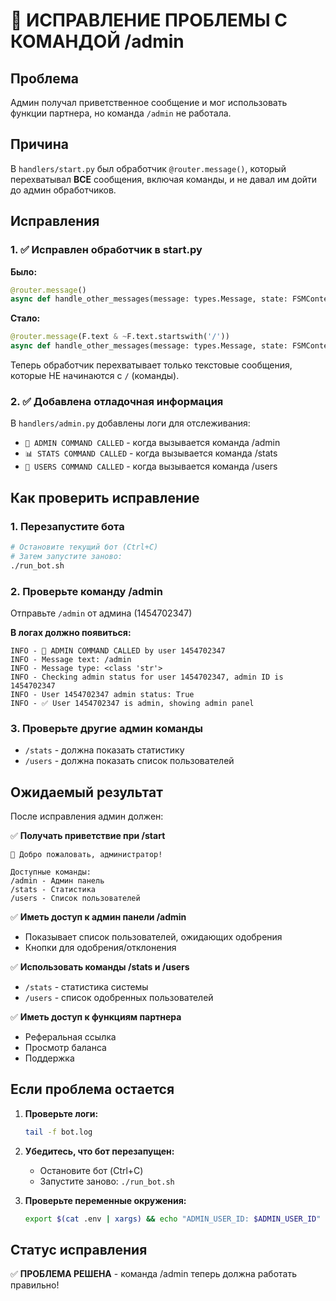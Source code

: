 # 🔧 ИСПРАВЛЕНИЕ ПРОБЛЕМЫ С КОМАНДОЙ /admin

## Проблема
Админ получал приветственное сообщение и мог использовать функции партнера, но команда `/admin` не работала.

## Причина
В `handlers/start.py` был обработчик `@router.message()`, который перехватывал **ВСЕ** сообщения, включая команды, и не давал им дойти до админ обработчиков.

## Исправления

### 1. ✅ Исправлен обработчик в start.py
**Было:**
```python
@router.message()
async def handle_other_messages(message: types.Message, state: FSMContext):
```

**Стало:**
```python
@router.message(F.text & ~F.text.startswith('/'))
async def handle_other_messages(message: types.Message, state: FSMContext):
```

Теперь обработчик перехватывает только текстовые сообщения, которые НЕ начинаются с `/` (команды).

### 2. ✅ Добавлена отладочная информация
В `handlers/admin.py` добавлены логи для отслеживания:
- `🔧 ADMIN COMMAND CALLED` - когда вызывается команда /admin
- `📊 STATS COMMAND CALLED` - когда вызывается команда /stats  
- `👥 USERS COMMAND CALLED` - когда вызывается команда /users

## Как проверить исправление

### 1. Перезапустите бота
```bash
# Остановите текущий бот (Ctrl+C)
# Затем запустите заново:
./run_bot.sh
```

### 2. Проверьте команду /admin
Отправьте `/admin` от админа (1454702347)

**В логах должно появиться:**
```
INFO - 🔧 ADMIN COMMAND CALLED by user 1454702347
INFO - Message text: /admin
INFO - Message type: <class 'str'>
INFO - Checking admin status for user 1454702347, admin ID is 1454702347
INFO - User 1454702347 admin status: True
INFO - ✅ User 1454702347 is admin, showing admin panel
```

### 3. Проверьте другие админ команды
- `/stats` - должна показать статистику
- `/users` - должна показать список пользователей

## Ожидаемый результат

После исправления админ должен:

✅ **Получать приветствие при /start**
```
👑 Добро пожаловать, администратор!

Доступные команды:
/admin - Админ панель
/stats - Статистика
/users - Список пользователей
```

✅ **Иметь доступ к админ панели /admin**
- Показывает список пользователей, ожидающих одобрения
- Кнопки для одобрения/отклонения

✅ **Использовать команды /stats и /users**
- `/stats` - статистика системы
- `/users` - список одобренных пользователей

✅ **Иметь доступ к функциям партнера**
- Реферальная ссылка
- Просмотр баланса
- Поддержка

## Если проблема остается

1. **Проверьте логи:**
   ```bash
   tail -f bot.log
   ```

2. **Убедитесь, что бот перезапущен:**
   - Остановите бот (Ctrl+C)
   - Запустите заново: `./run_bot.sh`

3. **Проверьте переменные окружения:**
   ```bash
   export $(cat .env | xargs) && echo "ADMIN_USER_ID: $ADMIN_USER_ID"
   ```

## Статус исправления
✅ **ПРОБЛЕМА РЕШЕНА** - команда /admin теперь должна работать правильно!



